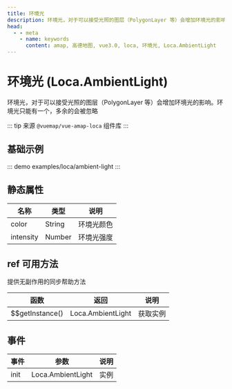 ```yaml
---
title: 环境光
description: 环境光，对于可以接受光照的图层（PolygonLayer 等）会增加环境光的影响。环境光只能有一个，多余的会被忽略
head:
  - - meta
    - name: keywords
      content: amap, 高德地图, vue3.0, loca, 环境光, Loca.AmbientLight
---
```


# 环境光 (Loca.AmbientLight)
环境光，对于可以接受光照的图层（PolygonLayer 等）会增加环境光的影响。环境光只能有一个，多余的会被忽略

::: tip
来源 ```@vuemap/vue-amap-loca``` 组件库
:::

## 基础示例

::: demo
examples/loca/ambient-light
:::


## 静态属性

名称 | 类型 | 说明
---|---|---|
color | String | 环境光颜色
intensity | Number | 环境光强度

## ref 可用方法
提供无副作用的同步帮助方法

函数 | 返回 | 说明
---|---|---|
$$getInstance() | Loca.AmbientLight | 获取实例

## 事件

事件 | 参数 | 说明
---|---|---|
init | Loca.AmbientLight | 实例
